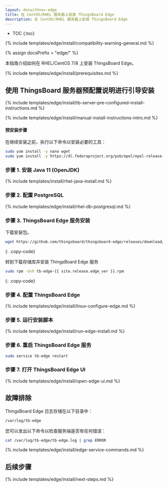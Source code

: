 ```yaml
---
layout: docwithnav-edge
title: 在 CentOS/RHEL 服务器上安装 ThingsBoard Edge
description: 在 CentOS/RHEL 服务器上安装 ThingsBoard Edge
---
```


* TOC
{:toc}

{% include templates/edge/install/compatibility-warning-general.md %}

{% assign docsPrefix = "edge/" %}

本指南介绍如何在 RHEL/CentOS 7/8 上安装 ThingsBoard Edge。

{% include templates/edge/install/prerequisites.md %}

## 使用 ThingsBoard 服务器预配置说明进行引导安装

{% include templates/edge/install/tb-server-pre-configured-install-instructions.md %}

{% include templates/edge/install/manual-install-instructions-intro.md %}

#### 预安装步骤
在继续安装之前，执行以下命令以安装必要的工具：

```bash
sudo yum install -y nano wget
sudo yum install -y https://dl.fedoraproject.org/pub/epel/epel-release-latest-7.noarch.rpm
```

### 步骤 1. 安装 Java 11 (OpenJDK)

{% include templates/install/rhel-java-install.md %}

### 步骤 2. 配置 PostgreSQL

{% include templates/edge/install/rhel-db-postgresql.md %}

### 步骤 3. ThingsBoard Edge 服务安装

下载安装包。

```bash
wget https://github.com/thingsboard/thingsboard-edge/releases/download/{{ site.release.edge_tag }}/tb-edge-{{ site.release.edge_ver }}.rpm
```
{: .copy-code}

转到下载存储库并安装 ThingsBoard Edge 服务

```bash
sudo rpm -Uvh tb-edge-{{ site.release.edge_ver }}.rpm
```
{: .copy-code}


### 步骤 4. 配置 ThingsBoard Edge

{% include templates/edge/install/linux-configure-edge.md %}

### 步骤 5. 运行安装脚本

{% include templates/edge/install/run-edge-install.md %} 

### 步骤 6. 重启 ThingsBoard Edge 服务

```bash
sudo service tb-edge restart
```

### 步骤 7. 打开 ThingsBoard Edge UI

{% include templates/edge/install/open-edge-ui.md %} 

## 故障排除

ThingsBoard Edge 日志存储在以下目录中：
 
```bash
/var/log/tb-edge
```

您可以发出以下命令以检查服务端是否有任何错误：
 
```bash
cat /var/log/tb-edge/tb-edge.log | grep ERROR
```

{% include templates/edge/install/edge-service-commands.md %} 

## 后续步骤

{% include templates/edge/install/next-steps.md %}